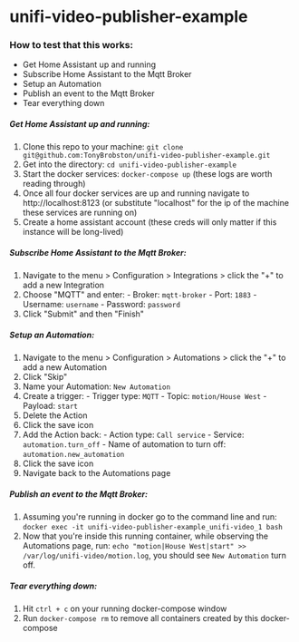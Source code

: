 # unifi-video-publisher-example

### How to test that this works:
  - Get Home Assistant up and running
  - Subscribe Home Assistant to the Mqtt Broker
  - Setup an Automation
  - Publish an event to the Mqtt Broker
  - Tear everything down

##### Get Home Assistant up and running:
  1. Clone this repo to your machine: `git clone git@github.com:TonyBrobston/unifi-video-publisher-example.git`
  2. Get into the directory: `cd unifi-video-publisher-example`
  3. Start the docker services: `docker-compose up` (these logs are worth reading through)
  4. Once all four docker services are up and running navigate to http://localhost:8123 (or substitute "localhost" for the ip of the machine these services are running on)
  5. Create a home assistant account (these creds will only matter if this instance will be long-lived)

##### Subscribe Home Assistant to the Mqtt Broker:
  1. Navigate to the menu > Configuration > Integrations > click the "+" to add a new Integration
  2. Choose "MQTT" and enter:
    - Broker: `mqtt-broker`
    - Port: `1883`
    - Username: `username`
    - Password: `password`
  3. Click "Submit" and then "Finish"

##### Setup an Automation:
  1. Navigate to the menu > Configuration > Automations > click the "+" to add a new Automation
  2. Click "Skip"
  3. Name your Automation: `New Automation`
  4. Create a trigger:
    - Trigger type: `MQTT`
    - Topic: `motion/House West`
    - Payload: `start`
  5. Delete the Action
  6. Click the save icon
  7. Add the Action back:
    - Action type: `Call service`
    - Service: `automation.turn_off`
    - Name of automation to turn off: `automation.new_automation`
  8. Click the save icon
  9. Navigate back to the Automations page

##### Publish an event to the Mqtt Broker:
  1. Assuming you're running in docker go to the command line and run: `docker exec -it unifi-video-publisher-example_unifi-video_1 bash`
  2. Now that you're inside this running container, while observing the Automations page, run: `echo "motion|House West|start" >> /var/log/unifi-video/motion.log`, you should see `New Automation` turn off.

##### Tear everything down:
  1. Hit `ctrl + c` on your running docker-compose window
  2. Run `docker-compose rm` to remove all containers created by this docker-compose
